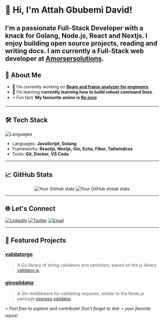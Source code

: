 # 👋 Hi, I'm Attah Gbubemi David!

I'm a passionate Full-Stack Developer with a knack for Golang, Node.js, React and Nextjs. I enjoy building open source projects, reading and writing docs. I am currently a Full-Stack web developer at [Amorsersolutions](https://amorserv.com/).
---

## 🚀 About Me
- 🔭 I’m currently working on **[Beam and frame analyzer for engineers](https://beam-and-frame-calculator.vercel.app)**
- 🌱 I’m learning **currently learning how to build robust command lines**.
- ⚡ Fun fact: **My favourite anime is [Re:zero](https://www.crunchyroll.com/series/GRGG9798R/rezero--starting-life-in-another-world-?srsltid=AfmBOooXdPXtqc3yokmev44ETFZoqoBbbx_ZV_nfPRinOyTsrF9jaIP8)**

---

## 🛠️ Tech Stack
![Languages](https://img.shields.io/badge/-Languages-blue?style=flat&logo=codeforces&logoColor=white)
- Languages: **JavaScript, Golang**
- Frameworks: **Reactjs, Nextjs, Gin, Echo, Fiber, Tailwindcss**
- Tools: **Git, Docker, VS Code**

---

## 📈 GitHub Stats
<p align="center">
  <img src="https://github-readme-stats.vercel.app/api?username=bube054&show_icons=true&theme=radical" alt="Your GitHub stats" />
  <img src="https://github-readme-streak-stats.herokuapp.com/?user=bube054&theme=radical" alt="Your GitHub streak stats" />
</p>

---

## 🌐 Let's Connect
[![LinkedIn](https://img.shields.io/badge/LinkedIn-%230077B5.svg?style=flat&logo=linkedin&logoColor=white)](https://www.linkedin.com/in/gbubemi-attah-695b70205/) 
[![Twitter](https://img.shields.io/badge/Twitter-%231DA1F2.svg?style=flat&logo=twitter&logoColor=white)](https://x.com/AttahGbubemi) 
[![Email](https://img.shields.io/badge/Email-D14836?style=flat&logo=gmail&logoColor=white)](mailto:attahgbube@gmail.com)

---

## 🌟 Featured Projects
### [validatorgo](https://github.com/bube054/validatorgo)
> A Go library of string validators and sanitizers, based on the js library [validator.js](https://github.com/validatorjs/validator.js).

### [ginvalidator](https://github.com/bube054/ginvalidator)
> A Gin middleware for validating requests, similar to the Node.js package [express-validator](github.com/express-validator/express-validator).

⭐️ *Feel free to explore and contribute! Don't forget to star ⭐ your favorite repos!* 
